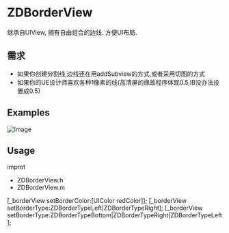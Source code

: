 # ZDBorderView
继承自UIView, 拥有自由组合的边线. 方便UI布局.


## 需求

* 如果你创建分割线,边线还在用addSubview的方式,或者采用切图的方式
* 如果你的UE设计师喜欢各种1像素的线(高清屏的缘故程序体现0.5,IB没办法设置成0.5)

## Examples
![Image](https://github.com/hai00jiao/ZDSwipeCell/blob/master/swipeCell.gif)

## Usage

improt
* ZDBorderView.h
* ZDBorderView.m

[_borderView setBorderColor:[UIColor redColor]];
[_borderView setBorderType:ZDBorderTypeLeft|ZDBorderTypeRight];
[_borderView setBorderType:ZDBorderTypeBottom|ZDBorderTypeRight|ZDBorderTypeLeft];




